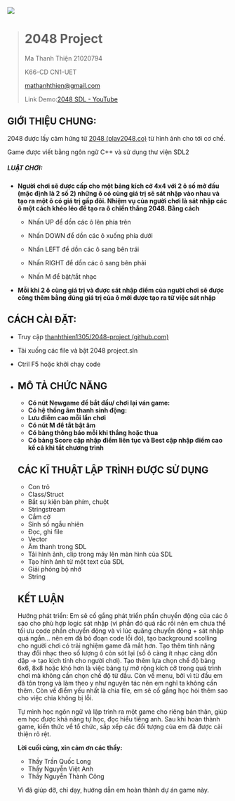 

![](https://user-images.githubusercontent.com/100114914/169705468-3cc02aa4-c64b-4a20-aa6b-9e17124a72ff.png)

> # 																	**2048 Project**
>
> Ma Thanh Thiện 21020794
>
> K66-CD CN1-UET
>
> mathanhthien@gmail.com
>
> Link Demo:[2048 SDL - YouTube](https://www.youtube.com/watch?v=yGhtVYZeI4M)

## **GIỚI THIỆU CHUNG:**

2048 được lấy cảm hứng từ [2048 (play2048.co)](https://play2048.co/) từ hình ảnh cho tới cơ chế.

Game được viết bằng ngôn ngữ C++ và sử dụng thư viện SDL2

##### LUẬT CHƠI:

- **Người chơi sẽ được cấp cho một bảng kích cỡ 4x4 với 2 ô số mở đầu (mặc định là 2 số 2) những ô có cùng giá trị sẽ sát nhập vào nhau và tạo ra một ô có giá trị gấp đôi. Nhiệm vụ của người chơi là sát nhập các ô một cách khéo léo để tạo ra ô chiến thắng 2048. Bằng cách**
  - Nhấn UP để dồn các ô lên phía trên

  - Nhấn DOWN để dồn các ô xuống phía dưới

  - Nhấn LEFT để dồn các ô sang bên trái

  - Nhấn RIGHT để dồn các ô sang bên phải

  - Nhấn M để bật/tắt nhạc

- **Mỗi khi 2 ô cùng giá trị và được sát nhập điểm của người chơi sẽ được công thêm bằng đúng giá trị của ô mới được tạo ra từ việc sát nhập**

## CÁCH CÀI ĐẶT:

- Truy cập [thanhthien1305/2048-project (github.com)](https://github.com/thanhthien1305/2048-project)
- Tải xuống các file và bật 2048 project.sln
- Ctril F5 hoặc khởi chạy code



- ## MÔ TẢ CHỨC NĂNG

  - **Có nút Newgame để bắt đầu/ chơi lại ván game:**
  - **Có hệ thống âm thanh sinh động:**
  - **Lưu điểm cao  mỗi lần chơi**
  - **Có nút M để tắt bật âm** 
  - **Có bảng thông báo mỗi khi thắng hoặc thua**
  - **Có bảng Score cập nhập điểm liên tục và Best cập nhập điểm cao kể cả khi tắt chương trình**

  ## CÁC KĨ THUẬT LẬP TRÌNH ĐƯỢC SỬ DỤNG ##

  - Con trỏ
  - Class/Struct
  - Bắt sự kiện bàn phím, chuột
  - Stringstream
  - Cắm cờ
  - Sinh số ngẫu nhiên 
  - Đọc, ghi file
  - Vector 
  - Âm thanh trong SDL
  - Tải hình ảnh, clip trong máy lên màn hình của SDL
  - Tạo hình ảnh từ một text của SDL
  - Giải phóng bộ nhớ
  - String

  ## KẾT LUẬN

  Hướng phát triển: Em sẽ cố gắng phát triển phần chuyển động của các ô sao cho phù hợp logic sát nhập (vì phần đó quá rắc rối nên em chưa thể tối ưu code phần chuyển động và vì lúc quãng chuyển động + sát nhập quá ngắn... nên em đã bỏ đoạn code lỗi đó), tạo background scolling cho người chơi có trải nghiệm game đã mắt hơn. Tạo thêm tính năng thay đổi nhạc theo số lượng ô còn sót lại (số ô càng ít nhạc càng dồn dập -> tạo kịch tính cho người chơi). Tạo thêm lựa chọn chế độ bảng 6x6, 8x8 hoặc khó hơn là việc bảng tự mở rộng kích cỡ trong quá trình chơi mà không cần chọn chế độ từ đầu. Còn về menu, bởi vì từ đầu em đã tôn trọng và làm theo y như nguyên tác nên em nghĩ ta không cần thêm. Còn về điểm yếu nhất là chia file, em sẽ cố gắng học hỏi thêm sao cho việc chia không bị lỗi.

  

  Tự mình học ngôn ngữ và lập trình ra một game cho riêng bản thân, giúp em học được khả năng tự học, đọc hiểu tiếng anh. Sau khi hoàn thành game, kiến thức về tổ chức, sắp xếp các đối tượng của em đã được cải thiện rõ rệt. 

  

  **Lời cuối cùng, xin cảm ơn các thầy:**

  - Thầy Trần Quốc Long
  - Thầy Nguyễn Việt Anh
  - Thầy Nguyễn Thành Công

  Vì đã giúp đỡ, chỉ dạy, hướng dẫn em hoàn thành dự án game này.
